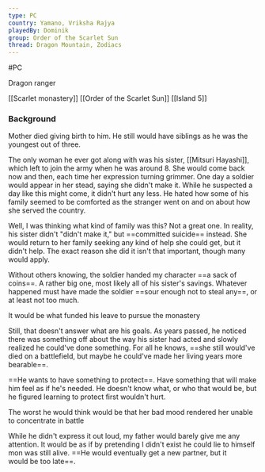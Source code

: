 ```yaml
---
type: PC
country: Yamano, Vriksha Rajya
playedBy: Dominik
group: Order of the Scarlet Sun
thread: Dragon Mountain, Zodiacs
---
```



#PC

Dragon ranger






[[Scarlet monastery]]
[[Order of the Scarlet Sun]]
[[Island 5]]




### Background

Mother died giving birth to him. He still would have siblings as he was the youngest out of three.

The only woman he ever got along with was his sister, [[Mitsuri Hayashi]], which left to join the army when he was around 8. She would come back now and then, each time her expression turning grimmer. One day a soldier would appear in her stead, saying she didn't make it. While he suspected a day like this might come, it didn't hurt any less. He hated how some of his family seemed to be comforted as the stranger went on and on about how she served the country.

Well, I was thinking what kind of family was this? Not a great one. In reality, his sister didn't "didn't make it," but ==committed suicide== instead. She would return to her family seeking any kind of help she could get, but it didn't help. The exact reason she did it isn't that important, though many would apply.

Without others knowing, the soldier handed my character ==a sack of coins==. A rather big one, most likely all of his sister's savings. Whatever happened must have made the soldier ==sour enough not to steal any==, or at least not too much.

It would be what funded his leave to pursue the monastery

Still, that doesn't answer what are his goals. As years passed, he noticed there was something off about the way his sister had acted and slowly realized he could've done something. For all he knows, ==she still would've died on a battlefield, but maybe he could've made her living years more bearable==.

==He wants to have something to protect==. Have something that will make him feel as if he's needed. He doesn't know what, or who that would be, but he figured learning to protect first wouldn't hurt.

The worst he would think would be that her bad mood rendered her unable to concentrate in battle

While he didn't express it out loud, my father would barely give me any attention. It would be as if by pretending I didn't exist he could lie to himself mon was still alive. ==He would eventually get a new partner, but it would be too late==.